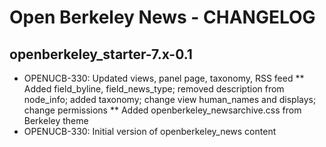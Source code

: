 Open Berkeley News - CHANGELOG
==============================

openberkeley_starter-7.x-0.1
------------------------------
* OPENUCB-330: Updated views, panel page, taxonomy, RSS feed
** Added field_byline, field_news_type; removed description from node_info; added taxonomy; change view human_names and displays; change permissions
** Added openberkeley_newsarchive.css from Berkeley theme
* OPENUCB-330: Initial version of openberkeley_news content
